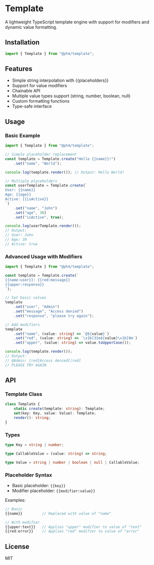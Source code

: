 # Template

A lightweight TypeScript template engine with support for modifiers and dynamic value formatting.

## Installation

```ts
import { Template } from "@ph4/template";
```

## Features

- Simple string interpolation with {{placeholders}}
- Support for value modifiers
- Chainable API
- Multiple value types support (string, number, boolean, null)
- Custom formatting functions
- Type-safe interface

## Usage

### Basic Example

```ts
import { Template } from "@ph4/template";

// Simple placeholder replacement
const template = Template.create("Hello {{name}}!")
    .set("name", "World");

console.log(template.render()); // Output: Hello World!

// Multiple placeholders
const userTemplate = Template.create(`
User: {{name}}
Age: {{age}}
Active: {{isActive}}
`)
    .set("name", "John")
    .set("age", 30)
    .set("isActive", true);

console.log(userTemplate.render());
// Output:
// User: John
// Age: 30
// Active: true
```

### Advanced Usage with Modifiers

```ts
import { Template } from "@ph4/template";

const template = Template.create(`
{{name:user}}: {{red:message}}
{{upper:response}}
`);

// Set basic values
template
    .set("user", "Admin")
    .set("message", "Access denied")
    .set("response", "please try again");

// Add modifiers
template
    .set("name", (value: string) => `@${value}`)
    .set("red", (value: string) => `\x1b[31m${value}\x1b[0m`)
    .set("upper", (value: string) => value.toUpperCase());

console.log(template.render());
// Output:
// @Admin: [red]Access denied[/red]
// PLEASE TRY AGAIN
```

## API

### Template Class

```ts
class Template {
    static create(template: string): Template;
    set(key: Key, value: Value): Template;
    render(): string;
}
```

### Types

```ts
type Key = string | number;

type CallableValue = (value: string) => string;

type Value = string | number | boolean | null | CallableValue;
```

### Placeholder Syntax

- Basic placeholder: `{{key}}`
- Modifier placeholder: `{{modifier:value}}`

Examples:
```ts
// Basic
{{name}}         // Replaced with value of "name"

// With modifier
{{upper:text}}   // Applies "upper" modifier to value of "text"
{{red:error}}    // Applies "red" modifier to value of "error"
```

## License

MIT 
